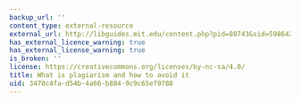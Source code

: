 ```yaml
---
backup_url: ''
content_type: external-resource
external_url: http://libguides.mit.edu/content.php?pid=80743&sid=598642#1885811
has_external_licence_warning: true
has_external_license_warning: true
is_broken: ''
license: https://creativecommons.org/licenses/by-nc-sa/4.0/
title: What is plagiarism and how to avoid it
uid: 3470c4fa-d54b-4a66-b884-9c9c65ef9788
---
```

